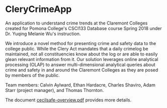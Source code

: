 # CleryCrimeApp
An application to understand crime trends at the Claremont Colleges created for Pomona College's CSCI133 Database course Spring 2018 under Dr. Yuqing Melanie Wu's instruction.

We introduce a novel method for presenting crime and safety data to the college public. 
While the Clery Act mandates that a daily crimelog be maintained, not all constituencies know about the log or are able to easily glean relevant information from it. 
Our solution leverages online analytical processing (OLAP) to answer multi-dimensional analytical queries about crime and safety in and around the Claremont Colleges as they are posed by members of the public. 

Team members: Calvin Aylward, Ethan Hardacre, Charles Shaviro, Adam Starr (project manager), and Thomas Thornton. 

The document [cecilsafe-overview.pdf](https://github.com/acstarr/CleryCrimeApp/blob/master/cecilsafe-overview.pdf) provides more details. 

